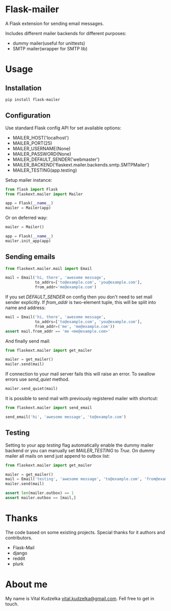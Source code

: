 # Flask-mailer

A Flask extension for sending email messages.

Includes different mailer backends for different purposes:

* dummy mailer(useful for unittests)
* SMTP mailer(wrapper for SMTP lib)

# Usage

## Installation

```bash
pip install flask-mailer
```

## Configuration

Use standard Flask config API for set available options:

* MAILER_HOST('localhost')
* MAILER_PORT(25)
* MAILER_USERNAME(None)
* MAILER_PASSWORD(None)
* MAILER_DEFAULT_SENDER('webmaster')
* MAILER_BACKEND('flaskext.mailer.backends.smtp.SMTPMailer')
* MAILER_TESTING(app.testing)

Setup mailer instance:

```python
from flask import Flask
from flaskext.mailer import Mailer

app = Flask(__name__)
mailer = Mailer(app)
```

Or on deferred way:

```python
mailer = Mailer()

app = Flask(__name__)
mailer.init_app(app)
```

## Sending emails

```python
from flaskext.mailer.mail import Email

mail = Email('hi, there', 'awesome message',
             to_addrs=['to@example.com', 'you@example.com'],
             from_addr='me@example.com')
```

If you set *DEFAULT_SENDER* on config then you don't need to set mail sender
explicitly. If *from_addr* is two-element tuple, this will be split into name
and address:

```python
mail = Email('hi, there', 'awesome message',
             to_addrs=['to@example.com', 'you@example.com'],
             from_addr=('me', 'me@example.com'))
assert mail.from_addr == 'me <me@example.com>'
```

And finally send mail:

```python
from flaskext.mailer import get_mailer

mailer = get_mailer()
mailer.send(mail)
```

If connection to your mail server fails this will raise an error. To swallow
errors use *send_quiet* method.

```python
mailer.send_quiet(mail)
```

It is possible to send mail with previously registered mailer with shortcut:

```python
from flaskext.mailer import send_email

send_email('hi', 'awesome message', 'to@example.com')
```

## Testing

Setting to your app *testing* flag automatically enable the dummy mailer
backend or you can manually set *MAILER_TESTING* to *True*.
On dummy mailer all mails on send just append to outbox list:

```python
from flaskext.mailer import get_mailer

mailer = get_mailer()
mail = Email('testing', 'awesome message', 'to@example.com', 'from@example.com')
mailer.send(mail)

assert len(mailer.outbox) == 1
assert mailer.outbox == [mail,]
```

# Thanks

The code based on some existing projects. Special thanks for it authors and
contributors.

* Flask-Mail
* django
* reddit
* plurk

# About me

My name is Vital Kudzelka <vital.kudzelka@gmail.com>. Fell free to get in touch.
